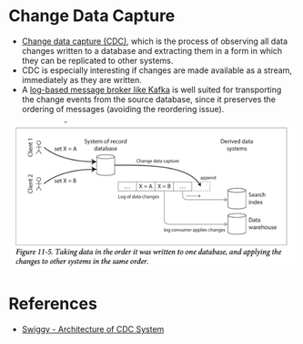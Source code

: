 # Change Data Capture
- [Change data capture (CDC)](https://en.wikipedia.org/wiki/Change_data_capture), which is the process of observing all data changes written to a database and extracting them in a form in which they can be replicated to other systems. 
- CDC is especially interesting if changes are made available as a stream, immediately as they are written.
- A [log-based message broker like Kafka](../../5_MessageBrokers/Readme.md) is well suited for transporting the change events from the source database, since it preserves the ordering of messages (avoiding the reordering issue).

![img.png](cdc.png)

# References
- [Swiggy - Architecture of CDC System](https://bytes.swiggy.com/architecture-of-cdc-system-a975a081691f)